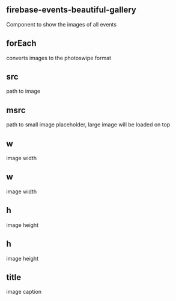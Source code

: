 <!-- Generated by documentation.js. Update this documentation by updating the source code. -->

## firebase-events-beautiful-gallery

Component to show the images of all events

## forEach

converts images to the photoswipe format

## src

path to image

## msrc

path to small image placeholder, large image will be loaded on top

## w

image width

## w

image width

## h

image height

## h

image height

## title

image caption
